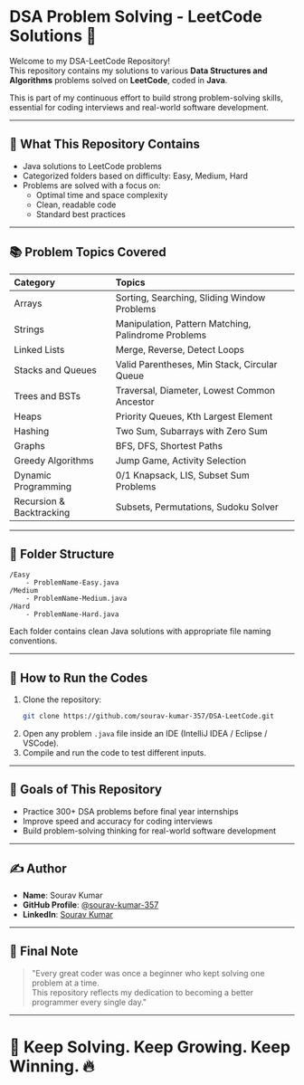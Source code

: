 # DSA Problem Solving - LeetCode Solutions 🚀

Welcome to my DSA-LeetCode Repository!  
This repository contains my solutions to various **Data Structures and Algorithms** problems solved on **LeetCode**, coded in **Java**.

This is part of my continuous effort to build strong problem-solving skills, essential for coding interviews and real-world software development.

---

## 🧠 What This Repository Contains

- Java solutions to LeetCode problems
- Categorized folders based on difficulty: Easy, Medium, Hard
- Problems are solved with a focus on:
  - Optimal time and space complexity
  - Clean, readable code
  - Standard best practices

---

## 📚 Problem Topics Covered

| Category | Topics |
|:---|:---|
| Arrays | Sorting, Searching, Sliding Window Problems |
| Strings | Manipulation, Pattern Matching, Palindrome Problems |
| Linked Lists | Merge, Reverse, Detect Loops |
| Stacks and Queues | Valid Parentheses, Min Stack, Circular Queue |
| Trees and BSTs | Traversal, Diameter, Lowest Common Ancestor |
| Heaps | Priority Queues, Kth Largest Element |
| Hashing | Two Sum, Subarrays with Zero Sum |
| Graphs | BFS, DFS, Shortest Paths |
| Greedy Algorithms | Jump Game, Activity Selection |
| Dynamic Programming | 0/1 Knapsack, LIS, Subset Sum Problems |
| Recursion & Backtracking | Subsets, Permutations, Sudoku Solver |

---

## 📂 Folder Structure

```
/Easy
    - ProblemName-Easy.java
/Medium
    - ProblemName-Medium.java
/Hard
    - ProblemName-Hard.java
```

Each folder contains clean Java solutions with appropriate file naming conventions.

---

## 🚀 How to Run the Codes

1. Clone the repository:
   ```bash
   git clone https://github.com/sourav-kumar-357/DSA-LeetCode.git
   ```
2. Open any problem `.java` file inside an IDE (IntelliJ IDEA / Eclipse / VSCode).
3. Compile and run the code to test different inputs.

---

## 🎯 Goals of This Repository

- Practice 300+ DSA problems before final year internships
- Improve speed and accuracy for coding interviews
- Build problem-solving thinking for real-world software development

---

## ✍️ Author

- **Name**: Sourav Kumar
- **GitHub Profile**: [@sourav-kumar-357](https://github.com/sourav-kumar-357)
- **LinkedIn**: [Sourav Kumar](https://linkedin.com/in/souravkumar1976)

---

## 📣 Final Note

> "Every great coder was once a beginner who kept solving one problem at a time.  
This repository reflects my dedication to becoming a better programmer every single day."

---

# 🚀 Keep Solving. Keep Growing. Keep Winning. 🔥
